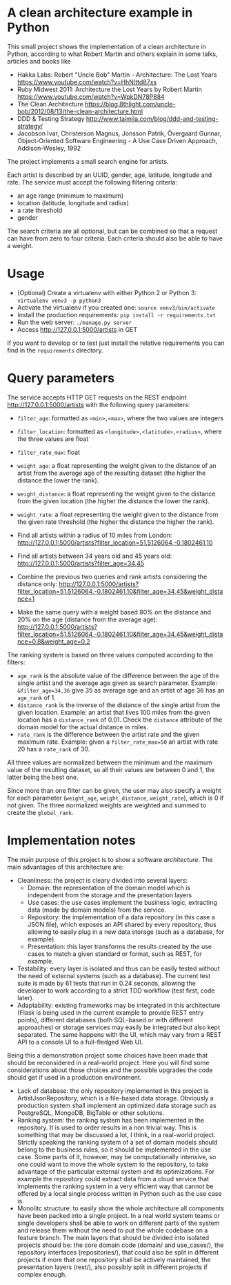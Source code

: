 # A clean architecture example in Python

This small project shows the implementation of a clean architecture in Python, according to what Robert Martin and others explain in some talks, articles and books like

* Hakka Labs: Robert "Uncle Bob" Martin - Architecture: The Lost Years https://www.youtube.com/watch?v=HhNIttd87xs
* Ruby Midwest 2011: Architecture the Lost Years by Robert Martin https://www.youtube.com/watch?v=WpkDN78P884
* The Clean Architecture https://blog.8thlight.com/uncle-bob/2012/08/13/the-clean-architecture.html
* DDD & Testing Strategy http://www.taimila.com/blog/ddd-and-testing-strategy/
* Jacobson Ivar, Christerson Magnus, Jonsson Patrik, Övergaard Gunnar, Object-Oriented Software Engineering - A Use Case Driven Approach, Addison-Wesley, 1992

The project implements a small search engine for artists.

Each artist is described by an UUID, gender, age, latitude, longitude and rate. The service must accept the following filtering criteria:
 
* an age range (minimum to maximum)
* location (latitude, longitude and radius)
* a rate threshold
* gender

The search criteria are all optional, but can be combined so that a request can have from zero to four criteria. Each criteria should also be able to have a weight.

# Usage

* (Optional) Create a virtualenv with either Python 2 or Python 3: `virtualenv venv3 -p python3`
* Activate the virtualenv if you created one: `source venv3/bin/activate`
* Install the production requirements: `pip install -r requirements.txt`
* Run the web server: `./manage.py server`
* Access http://127.0.0.1:5000/artists in GET

If you want to develop or to test just install the relative requirements you can find in the `requirements` directory.

# Query parameters

The service accepts HTTP GET requests on the REST endpoint http://127.0.0.1:5000/artists with the following query parameters:

* `filter_age`: formatted as `<min>,<max>`, where the two values are integers
* `filter_location`: formatted as `<longitude>,<latitude>,<radius>`, where the three values are float
* `filter_rate_max`: float
* `weight_age`: a float representing the weight given to the distance of an artist from the average age of the resulting dataset (the higher the distance the lower the rank).
* `weight_distance`: a float representing the weight given to the distance from the given location (the higher the distance the lower the rank).
* `weight_rate`: a float representing the weight given to the distance from the given rate threshold (the higher the distance the higher the rank).

* Find all artists within a radius of 10 miles from London: http://127.0.0.1:5000/artists?filter_location=51.5126064,-0.1802461,10
* Find all artists between 34 years old and 45 years old: http://127.0.0.1:5000/artists?filter_age=34,45
* Combine the previous two queries and rank artists considering the distance only: http://127.0.0.1:5000/artists?filter_location=51.5126064,-0.1802461,10&filter_age=34,45&weight_distance=1
* Make the same query with a weight based 80% on the distance and 20% on the age (distance from the average age): http://127.0.0.1:5000/artists?filter_location=51.5126064,-0.1802461,10&filter_age=34,45&weight_distance=0.8&weight_age=0.2

The ranking system is based on three values computed according to the filters:

* `age_rank` is the absolute value of the difference between the age of the single artist and the average age given as search parameter. Example: `&filter_age=34,36` give 35 as average age and an artist of age 36 has an `age_rank` of 1.
* `distance_rank` is the inverse of the distance of the single artist from the given location. Example: an artist that lives 100 miles from the given location has a `distance_rank` of 0.01. Check the `distance` attribute of the domain model for the actual distance in miles.
* `rate_rank` is the difference between the artist rate and the given maximum rate. Example: given a `filter_rate_max=50` an artist with rate 20 has a `rate_rank` of 30.

All three values are normalized between the minimum and the maximum value of the resulting dataset, so all their values are between 0 and 1, the latter being the best one.
 
Since more than one filter can be given, the user may also specify a weight for each parameter (`weight_age`, `weight_distance`, `weight_rate`), which is 0 if not given. The three normalized weights are weighted and summed to create the `global_rank`.
    

# Implementation notes

The main purpose of this project is to show a software _architecture_. The main advantages of this architecture are:

* Cleanliness: the project is cleary divided into several layers:
    * Domain: the representation of the domain model which is independent from the storage and the presentation layers
    * Use cases: the use cases implement the business logic, extracting data (made by domain models) from the service.
    * Repository: the implementation of a data repository (in this case a JSON file), which exposes an API shared by every repository, thus allowing to easily plug in a new data storage (such as a database, for example). 
    * Presentation: this layer transforms the results created by the use cases to match a given standard or format, such as REST, for example.  
* Testability: every layer is isolated and thus can be easily tested without the need of external systems (such as a database). The current test suite is made by 61 tests that run in 0.24 seconds, allowing the developer to work according to a strict TDD workflow (test first, code later).
* Adaptability: existing frameworks may be integrated in this architecture (Flask is being used in the current example to provide REST entry points), different databases (both SQL-based or with different approaches) or storage services may easily be integrated but also kept separated. The same happens with the UI, which may vary from a REST API to a console UI to a full-fledged Web UI.
 
Being this a demonstration project some choices have been made that should be reconsidered in a real-world project. Here you will find some considerations about those choices and the possible upgrades the code should get if used in a production environment.
 
* Lack of database: the only repository implemented in this project is ArtistJsonRepository, which is a file-based data storage. Obviously a production system shall implement an optimized data storage such as PostgreSQL, MongoDB, BigTable or other solutions.
* Ranking system: the ranking system has been implemented in the repository. It is used to order results in a non trivial way. This is something that may be discussed a lot, I think, in a real-world project. Strictly speaking the ranking system of a set of domain models should belong to the business rules, so it should be implemented in the use case. Some parts of it, however, may be computationally intensive, so one could want to move the whole system to the repository, to take advantage of the particular external system and its optimizations. For example the repository could extract data from a cloud service that implements the ranking system in a very efficient way that cannot be offered by a local single process written in Python such as the use case is.
* Monolitc structure: to easily show the whole architecture all components have been packed into a single project. In a real world system teams or single developers shall be able to work on different parts of the system and release them without the need to put the whole codebase on a feature branch. The main layers that should be divided into isolated projects should be: the core domain code (domain/ and use_cases/), the repository interfaces (repositories/), that could also be split in different projects if more that one repository shall be actively maintained, the presentation layers (rest/), also possibly split in different projects if complex enough.

